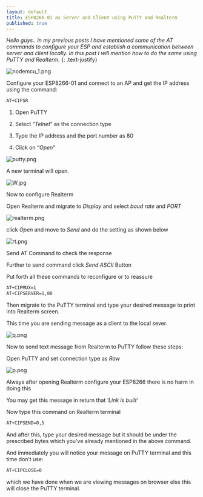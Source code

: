```yaml
---
layout: default
title: ESP8266-01 as Server and Client using PuTTY and Realterm
published: true
---
```

_Hello guys.. in my previous posts I have mentioned some of the AT commands to configure your ESP and establish a communication between server and client locally. In this post I will mention how to do the same using PuTTY and Realterm._
{: .text-justify}


![nodemcu_1.png](https://lh4.googleusercontent.com/mtl9KqBkxLfKY9vIwqUpacBza77i0lQ6lS2QIXIDpFDWPPGmVFxg748rFXOYVA0Vxcw=w2400)
<!--more-->
Configure your ESP8266-01 and connect to an AP and get the IP address using the command:

```html
AT+CIFSR
```

1. Open PuTTY

2. Select “_Telnet_” as the connection type

3. Type the IP address and the port number as 80

4. Click on “_Open_”


![putty.png](https://lh4.googleusercontent.com/HEMhubcG37oxzOfjWRJpW0kq-iKHCrtoqbd5uei23ywbipFlrLGPGieHtYQkcSa8RJw=w2400)


A new terminal will open.


![W.jpg](https://lh3.googleusercontent.com/4DgcEDWSzfh571HYqrrQn43Zb1cJt1FvieaswX_db_TuV12FhFQUac8gUmdAXgL2GiU=w2400)


Now to configure Realterm

Open Realterm and migrate to  _Display_ and select _baud rate_ and _PORT_


![realterm.png](https://lh3.googleusercontent.com/55JhDCt3mV_Kh2pR2fbx3GboIQoym5iV-VGiZbyJoyUR7HEVoFqPCjkweOHsUkeaVKE=w2400)


click _Open_ and move to _Send_ and do the setting as shown below


![rt.png](https://lh4.googleusercontent.com/K4KAqzIwWCWJIF5GnVJ_WZdPnx7aVdPJyNxjtQ3TmTZzDNizET6chehNgnlNIVsiO_0=w2400)


Send AT Command to check the response

Further to send command click _Send ASCII_  Button

Put forth all these commands to reconfigure or to reassure

```html
AT+CIPMUX=1
AT+CIPSERVER=1,80
```

Then migrate to the PuTTY terminal and type your desired message to print into Realterm screen.

This time you are sending message as a client to the local sever.


![q.png](https://lh4.googleusercontent.com/CQ1TrVqro5bosx-EmvextSuzQWK9esSTjtKYt7ygfDm1UI4E8zkeT68NmWHvKpmjGrQ=w2400)


Now to send text message from Realterm to PuTTY follow these steps:

Open PuTTY and set connection type as _Raw_


![p.png](https://lh5.googleusercontent.com/djbByFfw88T8utgbB2Zbmq7M5K7MzJ9gQD8nE-jHTd7G0gUe4ZzUjzULLfQcG1yKKpk=w2400)


Always after opening Realterm configure your ESP8266 there is no harm in doing this

You may get this message in return that ‘_Link is built_‘

Now type this command on Realterm terminal

```html
AT+CIPSEND=0,5
```

And after this, type your desired message but it should be under the prescribed bytes which you've already mentioned in the above command.

And immediately you will notice your message on PuTTY terminal and this time don’t use:

```html
AT+CIPCLOSE=0
```

which we have done when we are viewing messages on browser else this will close the PuTTY terminal.





































